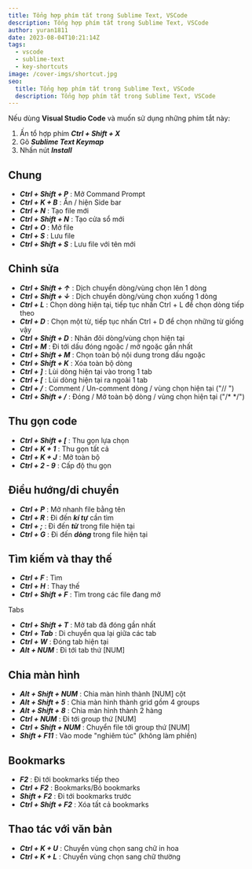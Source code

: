 ```yaml
---
title: Tổng hợp phím tắt trong Sublime Text, VSCode
description: Tổng hợp phím tắt trong Sublime Text, VSCode
author: yuran1811
date: 2023-08-04T10:21:14Z
tags:
  - vscode
  - sublime-text
  - key-shortcuts
image: /cover-imgs/shortcut.jpg
seo:
  title: Tổng hợp phím tắt trong Sublime Text, VSCode
  description: Tổng hợp phím tắt trong Sublime Text, VSCode
---
```


Nếu dùng **Visual Studio Code** và muốn sử dụng những phím tắt này:

1. Ấn tổ hợp phím ***Ctrl + Shift + X***
2. Gõ ***Sublime Text Keymap***
3. Nhấn nút ***Install***

## Chung

- ***Ctrl + Shift + P*** : Mở Command Prompt
- ***Ctrl + K + B*** : Ẩn / hiện Side bar
- ***Ctrl + N*** : Tạo file mới
- ***Ctrl + Shift + N*** : Tạo cửa sổ mới
- ***Ctrl + O*** : Mở file
- ***Ctrl + S*** : Lưu file
- ***Ctrl + Shift + S*** : Lưu file với tên mới

## Chỉnh sửa

- ***Ctrl + Shift + ↑*** : Dịch chuyển dòng/vùng chọn lên 1 dòng
- ***Ctrl + Shift + ↓*** : Dịch chuyển dòng/vùng chọn xuống 1 dòng
- ***Ctrl + L*** : Chọn dòng hiện tại, tiếp tục nhấn Ctrl + L để chọn dòng tiếp theo
- ***Ctrl + D*** : Chọn một từ, tiếp tục nhấn Ctrl + D để chọn những từ giống vậy
- ***Ctrl + Shift + D*** : Nhân đôi dòng/vùng chọn hiện tại
- ***Ctrl + M*** : Đi tới dấu đóng ngoặc / mở ngoặc gần nhất
- ***Ctrl + Shift + M*** : Chọn toàn bộ nội dung trong dấu ngoặc
- ***Ctrl + Shift + K*** : Xóa toàn bộ dòng
- ***Ctrl + ]*** : Lùi dòng hiện tại vào trong 1 tab
- ***Ctrl + \[*** : Lùi dòng hiện tại ra ngoài 1 tab
- ***Ctrl + /*** : Comment / Un-comment dòng / vùng chọn hiện tại ("// ")
- ***Ctrl + Shift + /*** : Đóng / Mở toàn bộ dòng / vùng chọn hiện tại ("/\* \*/")

## Thu gọn code

- ***Ctrl + Shift + \[*** : Thu gọn lựa chọn
- ***Ctrl + K + 1*** : Thu gọn tất cả
- ***Ctrl + K + J*** : Mở toàn bộ
- ***Ctrl + 2 - 9*** : Cấp độ thu gọn

## Điều hướng/di chuyển

- ***Ctrl + P*** : Mở nhanh file bằng tên
- ***Ctrl + R*** : Đi đến ***kí tự*** cần tìm
- ***Ctrl + ;*** : Đi đến ***từ*** trong file hiện tại
- ***Ctrl + G*** : Đi đến ***dòng*** trong file hiện tại

## Tìm kiếm và thay thế

- ***Ctrl + F*** : Tìm
- ***Ctrl + H*** : Thay thế
- ***Ctrl + Shift + F*** : Tìm trong các file đang mở

Tabs

- ***Ctrl + Shift + T*** : Mở tab đã đóng gần nhất
- ***Ctrl + Tab*** : Di chuyển qua lại giữa các tab
- ***Ctrl + W*** : Đóng tab hiện tại
- ***Alt + NUM*** : Đi tới tab thứ
  [NUM]

## Chia màn hình

- ***Alt + Shift + NUM*** : Chia màn hình thành
  [NUM]
  cột
- ***Alt + Shift + 5*** : Chia màn hình thành grid gồm 4 groups
- ***Alt + Shift + 8*** : Chia màn hình thành 2 hàng
- ***Ctrl + NUM*** : Đi tới group thứ
  [NUM]
- ***Ctrl + Shift + NUM*** : Chuyển file tới group thứ
  [NUM]
- ***Shift + F11*** : Vào mode "nghiêm túc" (không làm phiền)

## Bookmarks

- ***F2*** : Đi tới bookmarks tiếp theo
- ***Ctrl + F2*** : Bookmarks/Bỏ bookmarks
- ***Shift + F2*** : Đi tới bookmarks trước
- ***Ctrl + Shift + F2*** : Xóa tất cả bookmarks

## Thao tác với văn bản

- ***Ctrl + K + U*** : Chuyển vùng chọn sang chữ in hoa
- ***Ctrl + K + L*** : Chuyển vùng chọn sang chữ thường

